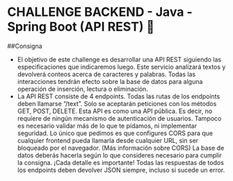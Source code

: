 # CHALLENGE BACKEND - Java - Spring Boot (API REST) 🚀



##Consigna
- El objetivo de este challenge es desarrollar una API REST siguiendo las especificaciones que
indicaremos luego. Este servicio analizará textos y devolverá conteos acerca de caracteres y
palabras. Todas las interacciones tendrán efecto sobre la base de datos para alguna operación
de inserción, lectura o eliminación.
- La API REST consiste de 4 endpoints. Todas las rutas de los endpoints deben llamarse “/text”.
Solo se aceptarán peticiones con los métodos GET, POST, DELETE.
Esta API es como una API pública. Es decir, no requiere de ningún mecanismo de autenticación
de usuarios. Tampoco es necesario validar más de lo que te pidamos, ni implementar seguridad.
Lo único que pedimos es que configures CORS para que cualquier frontend pueda llamarla
desde cualquier URL, sin ser bloqueado por el navegador. (Más información sobre CORS)
La base de datos deberás hacerla según lo que consideres necesario para cumplir la consigna.
¡Cada detalle es importante! Todas las respuestas de todos los endpoints deben devolver JSON
siempre, incluso si sucede un error.